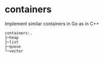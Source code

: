 # containers
Implement similar containers in Go as in C++



```
containers:.
├─heap
├─list
├─queue
└─vector
```

